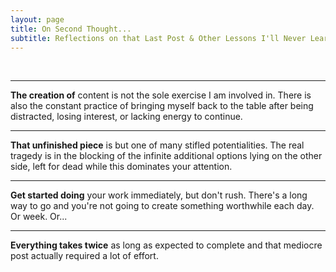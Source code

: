 ```yaml
---
layout: page
title: On Second Thought...
subtitle: Reflections on that Last Post & Other Lessons I'll Never Learn
---
```


<br>

---

**The creation of** content is not the sole exercise I am involved in. There is also the constant practice of bringing myself back to the table after being distracted, losing interest, or lacking energy to continue. 

---

**That unfinished piece** is but one of many stifled potentialities. The real tragedy is in the blocking of the infinite additional options lying on the other side, left for dead while this dominates your attention. 

---

**Get started doing** your work immediately, but don't rush. There's a long way to go and you're not going to create something worthwhile each day. Or week. Or...  

---

**Everything takes twice** as long as expected to complete and that mediocre post actually required a lot of effort.
